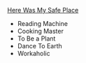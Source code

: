 [Here Was My Safe Place](https://fishfourteen.github.io/)
- Reading Machine
- Cooking Master
- To Be a Plant
- Dance To Earth
- Workaholic
